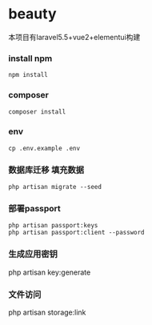 # beauty
本项目有laravel5.5+vue2+elementui构建
### install npm
```angular2html
npm install
```
### composer 
```angular2html
composer install
```
### env
```angular2html
cp .env.example .env
```
### 数据库迁移 填充数据
```angular2html
php artisan migrate --seed
```
### 部署passport
```angular2html
php artisan passport:keys
php artisan passport:client --password
```
### 生成应用密钥
php artisan key:generate
### 文件访问
php artisan storage:link
